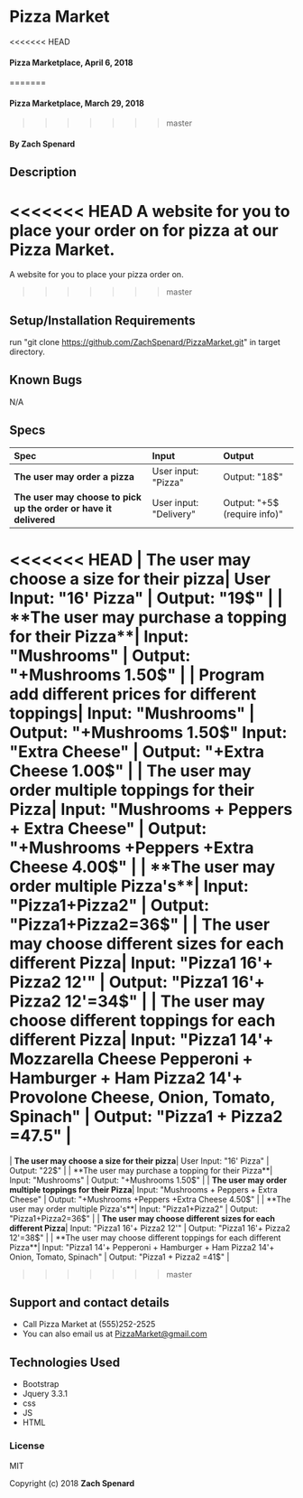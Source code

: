 # Pizza Market

<<<<<<< HEAD
#### Pizza Marketplace, April 6, 2018
=======
#### Pizza Marketplace, March 29, 2018
>>>>>>> master

#### By Zach Spenard

## Description

<<<<<<< HEAD
A website for you to place your order on for pizza at our Pizza Market.
=======
A website for you to place your pizza order on.
>>>>>>> master

## Setup/Installation Requirements
run "git clone https://github.com/ZachSpenard/PizzaMarket.git" in target directory.

## Known Bugs

N/A

## Specs

| Spec | Input | Output |
| :-------------     | :------------- | :------------- |
| **The user may order a pizza** | User input: "Pizza" | Output: "18$" |
| **The user may choose to pick up the order or have it delivered** | User input: "Delivery" | Output: "+5$ (require info)" |
<<<<<<< HEAD
| **The user may choose a size for their pizza**| User Input: "16' Pizza" | Output: "19$" |
| **The user may purchase a topping for their Pizza**| Input: "Mushrooms" | Output: "+Mushrooms 1.50$" |
| **Program add different prices for different toppings**| Input: "Mushrooms" | Output: "+Mushrooms 1.50$" Input: "Extra Cheese" | Output: "+Extra Cheese 1.00$" |
| **The user may order multiple toppings for their Pizza**| Input: "Mushrooms + Peppers + Extra Cheese" | Output: "+Mushrooms +Peppers +Extra Cheese 4.00$" |
| **The user may order multiple Pizza's**| Input: "Pizza1+Pizza2" | Output: "Pizza1+Pizza2=36$" |
| **The user may choose different sizes for each different Pizza**| Input: "Pizza1 16'+ Pizza2 12'" | Output: "Pizza1 16'+ Pizza2 12'=34$" |
| **The user may choose different toppings for each different Pizza**| Input: "Pizza1 14'+ Mozzarella Cheese Pepperoni + Hamburger + Ham Pizza2 14'+ Provolone Cheese, Onion, Tomato, Spinach" | Output: "Pizza1 + Pizza2 =47.5" |
=======
| **The user may choose a size for their pizza**| User Input: "16' Pizza" | Output: "22$" |
| **The user may purchase a topping for their Pizza**| Input: "Mushrooms" | Output: "+Mushrooms 1.50$" |
| **The user may order multiple toppings for their Pizza**| Input: "Mushrooms + Peppers + Extra Cheese" | Output: "+Mushrooms +Peppers +Extra Cheese 4.50$" |
| **The user may order multiple Pizza's**| Input: "Pizza1+Pizza2" | Output: "Pizza1+Pizza2=36$" |
| **The user may choose different sizes for each different Pizza**| Input: "Pizza1 16'+ Pizza2 12'" | Output: "Pizza1 16'+ Pizza2 12'=38$" |
| **The user may choose different toppings for each different Pizza**| Input: "Pizza1 14'+ Pepperoni + Hamburger + Ham Pizza2 14'+ Onion, Tomato, Spinach" | Output: "Pizza1 + Pizza2 =41$" |
>>>>>>> master

## Support and contact details

* Call Pizza Market at (555)252-2525
* You can also email us at PizzaMarket@gmail.com

## Technologies Used

* Bootstrap
* Jquery 3.3.1
* css
* JS
* HTML

### License

MIT

Copyright (c) 2018 **Zach Spenard**
